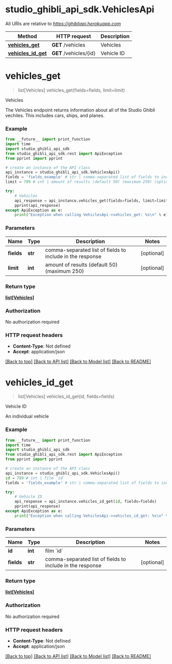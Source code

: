 # studio_ghibli_api_sdk.VehiclesApi

All URIs are relative to *https://ghibliapi.herokuapp.com*

Method | HTTP request | Description
------------- | ------------- | -------------
[**vehicles_get**](VehiclesApi.md#vehicles_get) | **GET** /vehicles | Vehicles
[**vehicles_id_get**](VehiclesApi.md#vehicles_id_get) | **GET** /vehicles/{id} | Vehicle ID


# **vehicles_get**
> list[Vehicles] vehicles_get(fields=fields, limit=limit)

Vehicles

The Vehicles endpoint returns information about all of the Studio Ghibli vechiles. This includes cars, ships, and planes. 

### Example
```python
from __future__ import print_function
import time
import studio_ghibli_api_sdk
from studio_ghibli_api_sdk.rest import ApiException
from pprint import pprint

# create an instance of the API class
api_instance = studio_ghibli_api_sdk.VehiclesApi()
fields = 'fields_example' # str | comma-separated list of fields to include in the response (optional)
limit = 789 # int | amount of results (default 50) (maximum 250) (optional)

try:
    # Vehicles
    api_response = api_instance.vehicles_get(fields=fields, limit=limit)
    pprint(api_response)
except ApiException as e:
    print("Exception when calling VehiclesApi->vehicles_get: %s\n" % e)
```

### Parameters

Name | Type | Description  | Notes
------------- | ------------- | ------------- | -------------
 **fields** | **str**| comma-separated list of fields to include in the response | [optional] 
 **limit** | **int**| amount of results (default 50) (maximum 250) | [optional] 

### Return type

[**list[Vehicles]**](Vehicles.md)

### Authorization

No authorization required

### HTTP request headers

 - **Content-Type**: Not defined
 - **Accept**: application/json

[[Back to top]](#) [[Back to API list]](../README.md#documentation-for-api-endpoints) [[Back to Model list]](../README.md#documentation-for-models) [[Back to README]](../README.md)

# **vehicles_id_get**
> list[Vehicles] vehicles_id_get(id, fields=fields)

Vehicle ID

An individual vehicle

### Example
```python
from __future__ import print_function
import time
import studio_ghibli_api_sdk
from studio_ghibli_api_sdk.rest import ApiException
from pprint import pprint

# create an instance of the API class
api_instance = studio_ghibli_api_sdk.VehiclesApi()
id = 789 # int | film `id`
fields = 'fields_example' # str | comma-separated list of fields to include in the response (optional)

try:
    # Vehicle ID
    api_response = api_instance.vehicles_id_get(id, fields=fields)
    pprint(api_response)
except ApiException as e:
    print("Exception when calling VehiclesApi->vehicles_id_get: %s\n" % e)
```

### Parameters

Name | Type | Description  | Notes
------------- | ------------- | ------------- | -------------
 **id** | **int**| film &#x60;id&#x60; | 
 **fields** | **str**| comma-separated list of fields to include in the response | [optional] 

### Return type

[**list[Vehicles]**](Vehicles.md)

### Authorization

No authorization required

### HTTP request headers

 - **Content-Type**: Not defined
 - **Accept**: application/json

[[Back to top]](#) [[Back to API list]](../README.md#documentation-for-api-endpoints) [[Back to Model list]](../README.md#documentation-for-models) [[Back to README]](../README.md)

